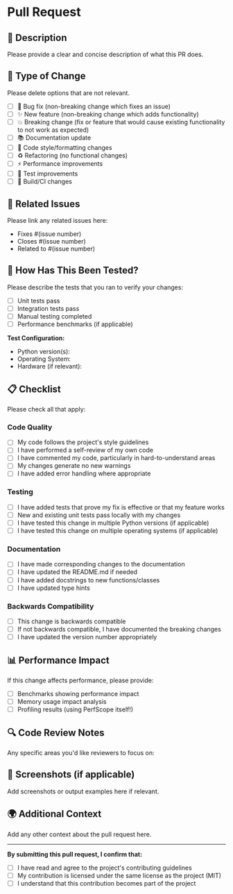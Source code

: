 # Pull Request

## 📝 Description

Please provide a clear and concise description of what this PR does.

## 🎯 Type of Change

Please delete options that are not relevant.

- [ ] 🐛 Bug fix (non-breaking change which fixes an issue)
- [ ] ✨ New feature (non-breaking change which adds functionality)
- [ ] 💥 Breaking change (fix or feature that would cause existing functionality to not work as expected)
- [ ] 📚 Documentation update
- [ ] 🎨 Code style/formatting changes
- [ ] ♻️ Refactoring (no functional changes)
- [ ] ⚡ Performance improvements
- [ ] 🧪 Test improvements
- [ ] 🔧 Build/CI changes

## 🔗 Related Issues

Please link any related issues here:

- Fixes #(issue number)
- Closes #(issue number)
- Related to #(issue number)

## 🧪 How Has This Been Tested?

Please describe the tests that you ran to verify your changes:

- [ ] Unit tests pass
- [ ] Integration tests pass
- [ ] Manual testing completed
- [ ] Performance benchmarks (if applicable)

**Test Configuration:**
- Python version(s):
- Operating System:
- Hardware (if relevant):

## 📋 Checklist

Please check all that apply:

### Code Quality
- [ ] My code follows the project's style guidelines
- [ ] I have performed a self-review of my own code
- [ ] I have commented my code, particularly in hard-to-understand areas
- [ ] My changes generate no new warnings
- [ ] I have added error handling where appropriate

### Testing
- [ ] I have added tests that prove my fix is effective or that my feature works
- [ ] New and existing unit tests pass locally with my changes
- [ ] I have tested this change in multiple Python versions (if applicable)
- [ ] I have tested this change on multiple operating systems (if applicable)

### Documentation
- [ ] I have made corresponding changes to the documentation
- [ ] I have updated the README.md if needed
- [ ] I have added docstrings to new functions/classes
- [ ] I have updated type hints

### Backwards Compatibility
- [ ] This change is backwards compatible
- [ ] If not backwards compatible, I have documented the breaking changes
- [ ] I have updated the version number appropriately

## 📊 Performance Impact

If this change affects performance, please provide:

- [ ] Benchmarks showing performance impact
- [ ] Memory usage impact analysis
- [ ] Profiling results (using PerfScope itself!)

## 🔍 Code Review Notes

Any specific areas you'd like reviewers to focus on:

## 📸 Screenshots (if applicable)

Add screenshots or output examples here if relevant.

## 🌍 Additional Context

Add any other context about the pull request here.

---

**By submitting this pull request, I confirm that:**

- [ ] I have read and agree to the project's contributing guidelines
- [ ] My contribution is licensed under the same license as the project (MIT)
- [ ] I understand that this contribution becomes part of the project
